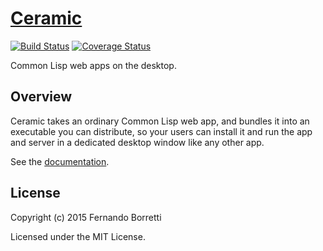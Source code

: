 # [Ceramic](http://ceramic.github.io/)

[![Build Status](https://travis-ci.org/jkordani/ceramic.svg?branch=master)](https://travis-ci.org/jkordani/ceramic)
[![Coverage Status](https://coveralls.io/repos/jkordani/ceramic/badge.svg?branch=master&service=github)](https://coveralls.io/github/jkordani/ceramic?branch=master)

Common Lisp web apps on the desktop.

## Overview

Ceramic takes an ordinary Common Lisp web app, and bundles it into an executable
you can distribute, so your users can install it and run the app and server in a
dedicated desktop window like any other app.

See the [documentation](http://ceramic.github.io/docs/introduction.html).

## License

Copyright (c) 2015 Fernando Borretti

Licensed under the MIT License.
